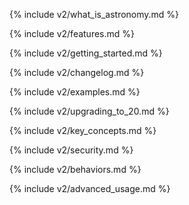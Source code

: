 {% include v2/what_is_astronomy.md %}

{% include v2/features.md %}

{% include v2/getting_started.md %}

{% include v2/changelog.md %}

{% include v2/examples.md %}

{% include v2/upgrading_to_20.md %}

{% include v2/key_concepts.md %}

{% include v2/security.md %}

{% include v2/behaviors.md %}

{% include v2/advanced_usage.md %}
